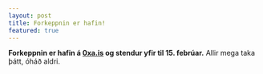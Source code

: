 ```yaml
---
layout: post
title: Forkeppnin er hafin!
featured: true
---
```


**Forkeppnin er hafin á [0xa.is](https://0xa.is) og stendur yfir til 15. febrúar.** Allir mega taka þátt, óháð aldri.

